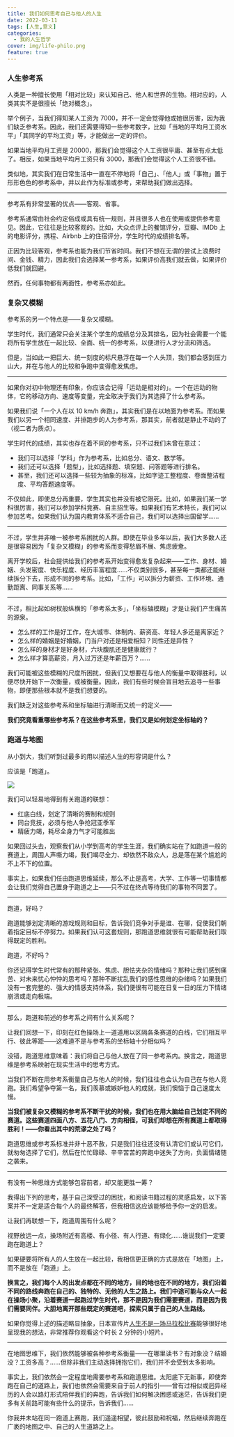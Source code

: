 ```yaml
---
title: 我们如何思考自己与他人的人生
date: 2022-03-11
tags: [人生,意义]
categories:
  - 我的人生哲学
cover: img/life-philo.png
feature: true
---
```


### 人生参考系

人类是一种擅长使用「相对比较」来认知自己、他人和世界的生物。相对应的，人类其实不是很擅长「绝对概念」。

举个例子，当我们得知某人工资为 7000，并不一定会觉得他或她很厉害，因为我们缺乏参考系。因此，我们还需要得知一些参考数字，比如「当地的平均月工资水平」「其同学的平均工资」等，才能做出一定的评价。

如果当地平均月工资是 20000，那我们会觉得这个人工资很平庸、甚至有点太低了。相反，如果当地平均月工资只有 3000，那我们会觉得这个人工资很不错。

类似地，其实我们在日常生活中一直在不停地将「自己」、「他人」或「事物」置于形形色色的参考系中，并以此作为标准或参考，来帮助我们做出选择。

---

参考系有非常显著的优点——客观、省事。

参考系通常由社会约定俗成或具有统一规则，并且很多人也在使用或提供参考意见。因此，它往往是比较客观的。比如，大众点评上的餐馆评分，豆瓣、IMDb 上的电影评分，携程、Airbnb 上的住宿评分，学生时代的成绩排名等。

正因为比较客观，参考系也能为我们节省时间。我们不想在无谓的尝试上浪费时间、金钱、精力，因此我们会选择某一参考系，如果评价高我们就去做，如果评价低我们就回避。

然而，任何事物都有两面性，参考系亦如此。

### 复杂又模糊

参考系的另一个特点是——复杂又模糊。

学生时代，我们通常只会关注某个学生的成绩总分及其排名，因为社会需要一个能将所有学生放在一起比较、全面、统一的参考系，以便进行人才分流和筛选。

但是，当如此一把巨大、统一刻度的标尺悬浮在每一个人头顶，我们都会感到压力山大，并在与他人的比较和争跑中变得愈发焦虑。

---

如果你对初中物理还有印象，你应该会记得「运动是相对的」。一个在运动的物体，它的移动方向、速度等变量，完全取决于我们为其选择了什么参考系。

如果我们说「一个人在以 10 km/h 奔跑」，其实我们是在以地面为参考系。而如果我们以另一个相同速度、并排跑步的人为参考系，那其实，前者就是静止不动的了（视二者为质点）。

学生时代的成绩，其实也存在着不同的参考系，只不过我们未曾在意过：

- 我们可以选择「学科」作为参考系，比如总分、语文、数学等。
- 我们还可以选择「题型」，比如选择题、填空题、问答题等进行排名。
- 甚至，我们还可以选择一些较为抽象的标准，比如字迹工整程度、卷面整洁程度、平均答题速度等。

不仅如此，即使总分再重要，学生其实也并没有被它限死。比如，如果我们某一学科很厉害，我们可以参加学科竞赛、自主招生等。如果我们有艺术特长，我们可以参加艺考。如果我们认为国内教育体系不适合自己，我们可以选择出国留学……

---

不过，学生并非唯一被参考系困扰的人群。即使在毕业多年以后，我们大多数人还是很容易因为「复杂又模糊」的参考系而变得愁眉不展、焦虑疲惫。

离开学校后，社会提供给我们的参考系开始变得愈发复杂起来——工作、身材、婚姻、头发密度、快乐程度、经历丰富程度……不仅类别很多，甚至每一类都还能继续拆分下去，形成不同的参考系。比如，「工作」可以拆分为薪资、工作环境、通勤距离、同事关系等……

---

不过，相比起如树杈般纵横的「参考系太多」，「坐标轴模糊」才是让我们产生痛苦的源泉。

- 怎么样的工作是好工作，在大城市、体制内、薪资高、年轻人多还是离家近？
- 怎么样的婚姻是好婚姻，门当户对还是相爱相知？同性还是异性？
- 怎么样的身材才是好身材，六块腹肌还是健康就行？
- 怎么样才算高薪资，月入过万还是年薪百万？……

我们可能被这些模糊的尺度所困扰，但我们又想要在与他人的衡量中取得胜利，以便尽快开始下一次衡量，或被衡量。因此，我们有些时候会盲目地去追寻一些事物，即便那些根本就不是我们想要的。

我们缺乏对这些参考系和坐标轴进行清晰而又统一的定义——

**我们究竟看重哪些参考系？在这些参考系里，我们又是如何划定坐标轴的？**

### 跑道与地图

从小到大，我们听到过最多的用以描述人生的形容词是什么？

应该是「跑道」。

![](https://s2.loli.net/2022/06/29/zqmhAE1NxQtKyrn.png)

我们可以轻易地得到有关跑道的联想：

- 红底白线，划定了清晰的赛制和规则
- 同台竞技，必须与他人争抢冠亚季军
- 精疲力竭，耗尽全身力气才可能胜出

如果回过头去，观察我们从小学到高考的学生生涯，我们确实站在了如跑道一般的赛道上，周围人声嘶力竭，我们竭尽全力、却依然不敌众人，总是落在某个尴尬的不上不下的位置。

事实上，如果我们任由跑道思维延续，那么不止是高考，大学、工作等一切事情都会让我们觉得自己置身于跑道之上——只不过在终点等待我们的事物不同罢了。

---

跑道，好吗？

跑道能够划定清晰的游戏规则和目标，告诉我们竞争对手是谁、在哪，促使我们朝着指定目标不停努力。如果我们认可这套规则，那跑道思维就很有可能帮助我们取得既定的胜利。

跑道，不好吗？

你还记得学生时代常有的那种紧张、焦虑、胆怯夹杂的情绪吗？那种让我们感到痛苦、对未来忧心忡忡的思考吗？那种不断扰乱我们的感性思维的杂绪吗？如果我们没有一套完整的、强大的情感支持体系，我们便很有可能在日复一日的压力下情绪崩溃或走向极端。

---

那么，跑道和前述的参考系之间有什么关系呢？

让我们回想一下，印刻在红色操场上一道道用以区隔各条赛道的白线，它们相互平行、彼此等距——这难道不是与参考系的坐标轴十分相似吗？

没错，跑道思维意味着：我们将自己与他人放在了同一参考系内。换言之，跑道思维是参考系映射在现实生活中的思考方式。

当我们不断在用参考系衡量自己与他人的时候，我们往往也会认为自己在与他人竞跑。我们希望争夺第一名，我们羡慕或嫉妒他人的成就，我们懊恼于自己速度太慢。

**当我们被复杂又模糊的参考系不断干扰的时候，我们也在用大脑给自己划定不同的赛道。这些赛道四面八方、五花八门、方向相径，可我们却想在所有赛道上都取得胜利！——你看出其中的荒谬之处了吗？**


跑道思维或参考系标准并非十恶不赦，只是我们往往还没有认清它们或认可它们，就匆匆选择了它们，然后在忙忙碌碌、辛辛苦苦的奔跑中迷失了方向，负面情绪随之袭来。

---

有没有一种思维方式能够包容前者，却又能更胜一筹？

我得出下列的思考，基于自己深受过的困扰，和阅读书籍过程的灵感启发，以下答案并不一定是适合每个人的最终解答，但我相信这应该能够给予你一定的启发。

让我们再联想一下，跑道周围有什么呢？

视野放远一点，操场附近有高楼、有小径、有人行道、有绿化……谁说我们一定要跑在跑道上？

如果硬要将所有人的人生放在一起比较，我相信更正确的方式是放在「地图」上，而不是放在「跑道」上。

**换言之，我们每个人的出发点都在不同的地方，目的地也在不同的地方，我们沿着不同的路线奔跑在自己的、独特的、无他的人生之路上。我们中途可能与众人一起在操场小聚，沿着赛道一起跑过学生时代，那不是因为我们需要赛道，而是因为我们需要同伴。大胆地离开那些既定的赛道吧，探索只属于自己的人生路线。**

如果你觉得上述的描述略显抽象，日本宣传片[人生不是一场马拉松比赛](https://www.bilibili.com/video/BV1yW411773S?from=search&seid=3335647135689924168&spm_id_from=333.337.0.0)能够很好地呈现我的想法，非常推荐你观看这个时长 2 分钟的小短片。

---

在地图思维下，我们依然能够被各种参考系衡量——在哪里读书？有对象没？结婚没？工资多高？……但除非我们主动选择拥抱它们，我们并不会受到太多影响。

事实上，我们依然会一定程度地需要参考系和跑道思维。太阳底下无新事，即使奔跑在自己的道路上，我们也依然会需要来自于前人的指引——曾有过相似或迥异经历的人会以路灯形式陪伴我们的奔跑，告诉我们如何解决困惑或迷茫，告诉我们更多有关前路可能有些什么的提示，告诉我们……

你我并未站在同一跑道上赛跑，我们遥遥相望，彼此鼓励和祝福，然后继续奔跑在广袤的地图之中、自己的人生道路之上。
